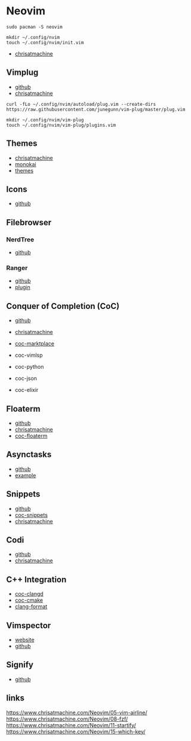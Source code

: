 # Neovim

```console
sudo pacman -S neovim

mkdir ~/.config/nvim
touch ~/.config/nvim/init.vim
```

* [chrisatmachine](https://www.chrisatmachine.com/Neovim/02-vim-general-settings/)

## Vimplug

* [github](https://github.com/junegunn/vim-plug)
* [chrisatmachine](https://www.chrisatmachine.com/Neovim/01-vim-plug/)

```console
curl -fLo ~/.config/nvim/autoload/plug.vim --create-dirs https://raw.githubusercontent.com/junegunn/vim-plug/master/plug.vim
```

```console
mkdir ~/.config/nvim/vim-plug
touch ~/.config/nvim/vim-plug/plugins.vim
```
## Themes

* [chrisatmachine](https://www.chrisatmachine.com/Neovim/03-vim-themes/)
* [monokai](https://github.com/crusoexia/vim-monokai)
* [themes](https://github.com/rafi/awesome-vim-colorschemes)

## Icons

* [github](https://github.com/ryanoasis/vim-devicons)

## Filebrowser

### NerdTree

* [github](https://github.com/preservim/nerdtree)

### Ranger

* [github](https://github.com/ranger/ranger)
* [plugin](https://github.com/francoiscabrol/ranger.vim)

## Conquer of Completion (CoC)

* [github](https://github.com/neoclide/coc.nvim)
* [chrisatmachine](https://www.chrisatmachine.com/Neovim/04-vim-coc/)

* [coc-marktplace](https://github.com/fannheyward/coc-marketplace)

* coc-vimlsp
* coc-python
* coc-json
* coc-elixir

## Floaterm

* [github](https://github.com/voldikss/vim-floaterm)
* [chrisatmachine](https://www.chrisatmachine.com/Neovim/16-floaterm/)
* [coc-floaterm](https://github.com/voldikss/coc-floaterm)

## Asynctasks

* [github](https://github.com/skywind3000/asynctasks.vim)
* [example](https://www.quora.com/How-do-I-compile-a-program-C++-or-Java-in-Vim-like-Sublime-Text-Ctrl+B/answer/Lin-Wei-31)

## Snippets

* [github](https://github.com/honza/vim-snippets) 
* [coc-snippets](https://github.com/neoclide/coc-snippets)
* [chrisatmachine](https://www.chrisatmachine.com/Neovim/17-snippets/)

## Codi

* [github](https://github.com/metakirby5/codi.vim)
* [chrisatmachine](https://www.chrisatmachine.com/Neovim/18-codi/)

## C++ Integration

* [coc-clangd](https://github.com/clangd/coc-clangd)
* [coc-cmake](https://github.com/voldikss/coc-cmake)
* [clang-format](https://github.com/rhysd/vim-clang-format)

## Vimspector

* [website](https://puremourning.github.io/vimspector-web/)
* [github](https://github.com/puremourning/vimspector)

## Signify

* [github](https://github.com/mhinz/vim-signify)

## links
https://www.chrisatmachine.com/Neovim/05-vim-airline/
https://www.chrisatmachine.com/Neovim/08-fzf/
https://www.chrisatmachine.com/Neovim/11-startify/
https://www.chrisatmachine.com/Neovim/15-which-key/

